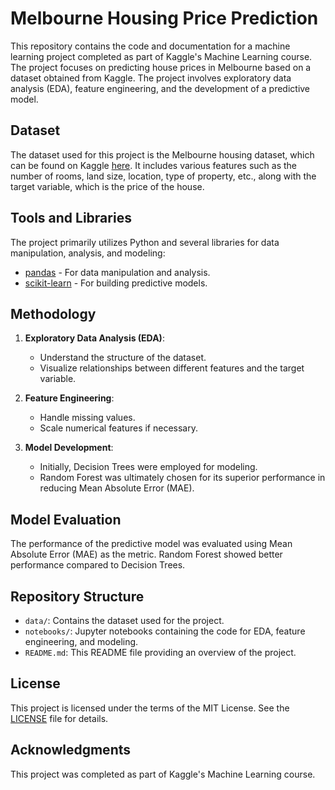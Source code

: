 # Melbourne Housing Price Prediction

This repository contains the code and documentation for a machine learning project completed as part of Kaggle's Machine Learning course. The project focuses on predicting house prices in Melbourne based on a dataset obtained from Kaggle. The project involves exploratory data analysis (EDA), feature engineering, and the development of a predictive model.

## Dataset

The dataset used for this project is the Melbourne housing dataset, which can be found on Kaggle [here](https://www.kaggle.com/dansbecker/melbourne-housing-snapshot). It includes various features such as the number of rooms, land size, location, type of property, etc., along with the target variable, which is the price of the house.

## Tools and Libraries

The project primarily utilizes Python and several libraries for data manipulation, analysis, and modeling:

- [pandas](https://pandas.pydata.org/docs/) - For data manipulation and analysis.
- [scikit-learn](https://scikit-learn.org/stable/documentation.html) - For building predictive models.

## Methodology

1. **Exploratory Data Analysis (EDA)**:
   - Understand the structure of the dataset.
   - Visualize relationships between different features and the target variable.

2. **Feature Engineering**:
   - Handle missing values.
   - Scale numerical features if necessary.

3. **Model Development**:
   - Initially, Decision Trees were employed for modeling.
   - Random Forest was ultimately chosen for its superior performance in reducing Mean Absolute Error (MAE).

## Model Evaluation

The performance of the predictive model was evaluated using Mean Absolute Error (MAE) as the metric. Random Forest showed better performance compared to Decision Trees.

## Repository Structure

- `data/`: Contains the dataset used for the project.
- `notebooks/`: Jupyter notebooks containing the code for EDA, feature engineering, and modeling.
- `README.md`: This README file providing an overview of the project.

## License

This project is licensed under the terms of the MIT License. See the [LICENSE](LICENSE) file for details.

## Acknowledgments

This project was completed as part of Kaggle's Machine Learning course.
